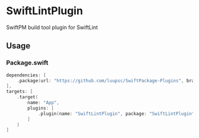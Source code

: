 # SwiftLintPlugin

SwiftPM build tool plugin for SwiftLint

## Usage

### Package.swift

```swift
dependencies: [
    .package(url: "https://github.com/luupsc/SwiftPackage-Plugins", branch: "main"),
],
targets: [
    .target(
        name: "App",
        plugins: [
            .plugin(name: "SwiftLintPlugin", package: "SwiftLintPlugin"),
        ]
    )
]
```
